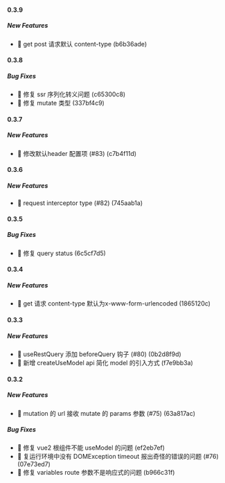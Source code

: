 #### 0.3.9

##### New Features

*  🎸 get post 请求默认 content-type (b6b36ade)

#### 0.3.8

##### Bug Fixes

*  🐛 修复 ssr 序列化转义问题 (c65300c8)
*  🐛 修复 mutate 类型 (337bf4c9)

#### 0.3.7

##### New Features

*  🎸 修改默认header 配置项 (#83) (c7b4f11d)

#### 0.3.6

##### New Features

*  🎸 request interceptor type (#82) (745aab1a)

#### 0.3.5

##### Bug Fixes

*  🐛 修复 query status (6c5cf7d5)

#### 0.3.4

##### New Features

*  🎸 get 请求 content-type 默认为x-www-form-urlencoded (1865120c)

#### 0.3.3

##### New Features

*  🎸 useRestQuery 添加 beforeQuery 钩子 (#80) (0b2d8f9d)
*  🎸 新增 createUseModel api 简化 model 的引入方式 (f7e9bb3a)

#### 0.3.2

##### New Features

*  🎸 mutation 的 url 接收 mutate 的 params 参数 (#75) (63a817ac)

##### Bug Fixes

*  🐛 修复 vue2 根组件不能 useModel 的问题 (ef2eb7ef)
*  🐛 复运行环境中没有 DOMException timeout 报出奇怪的错误的问题 (#76) (07e73ed7)
*  🐛 修复 variables route 参数不是响应式的问题 (b966c31f)
